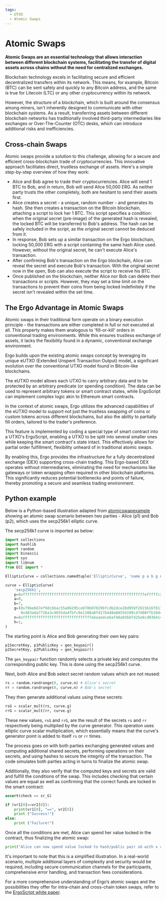 ```yaml
---
tags:
  - UTXO
  - Atomic Swaps
---
```


# Atomic Swaps

__Atomic Swaps are an essential technology that allows interaction between different blockchain systems, facilitating the transfer of digital assets across chains without the need for centralized exchanges.__

Blockchain technology excels in facilitating secure and efficient decentralized transfers within its network. This means, for example, Bitcoin (BTC) can be sent safely and quickly to any Bitcoin address, and the same is true for Litecoin (LTC) or any other cryptocurrency within its network.

However, the structure of a blockchain, which is built around the consensus among miners, isn't inherently designed to communicate with other blockchain systems. As a result, transferring assets between different blockchain networks has traditionally involved third-party intermediaries like exchanges or Over-The-Counter (OTC) desks, which can introduce additional risks and inefficiencies.

## Cross-chain Swaps

Atomic swaps provide a solution to this challenge, allowing for a secure and efficient cross-blockchain trade of cryptocurrencies. This innovative approach facilitates direct, trustless exchange of assets. Here's a simple step-by-step overview of how they work:

* Alice and Bob agree to trade their cryptocurrencies. Alice will send 1 BTC to Bob, and in return, Bob will send Alice 50,000 ERG. As neither party trusts the other completely, both are hesitant to send their assets first.
* Alice creates a secret - a unique, random number - and generates its hash. She then creates a transaction on the Bitcoin blockchain, attaching a script to lock her 1 BTC. This script specifies a condition: when the original secret (pre-image) of the generated hash is revealed, the locked BTC will be transferred to Bob's address. The hash can be safely included in the script, as the original secret cannot be deduced from it.
* In response, Bob sets up a similar transaction on the Ergo blockchain, locking 50,000 ERG with a script containing the same hash Alice used. However, without the original secret, he can't execute Alice's transaction.
* After confirming Bob's transaction on the Ergo blockchain, Alice can reveal the secret and execute Bob's transaction. With the original secret now in the open, Bob can also execute the script to receive his BTC.
* Once published on the blockchain, neither Alice nor Bob can delete their transactions or scripts. However, they may set a time limit on the transactions to prevent their coins from being locked indefinitely if the secret isn't revealed within the set time.

## The Ergo Advantage in Atomic Swaps

Atomic swaps in their traditional form operate on a binary execution principle - the transactions are either completed in full or not executed at all. This property makes them analogous to 'fill-or-kill' orders in conventional trading environments. While this ensures trustless exchange of assets, it lacks the flexibility found in a dynamic, conventional exchange environment.

Ergo builds upon the existing atomic swaps concept by leveraging its unique eUTXO (Extended Unspent Transaction Output) model, a significant evolution over the conventional UTXO model found in Bitcoin-like blockchains.

The eUTXO model allows each UTXO to carry arbitrary data and to be protected by an arbitrary predicate (or spending condition). The data can be used to represent arbitrary tokens or smart contract states, while ErgoScript can implement complex logic akin to Ethereum smart contracts.

In the context of atomic swaps, Ergo utilizes the advanced capabilities of the eUTXO model to support not just the trustless swapping of coins or custom tokens across different blockchains, but also the ability to partially fill orders, tailored to the trader's preference.

This feature is implemented by coding a special type of smart contract into a UTXO's ErgoScript, enabling a UTXO to be split into several smaller ones while keeping the smart contract's state intact. This effectively allows for partial order fulfillment, flexibility unheard of in traditional atomic swaps.

By enabling this, Ergo provides the infrastructure for a fully decentralized exchange (DEX) supporting cross-chain trading. This Ergo-based DEX operates without intermediaries, eliminating the need for mechanisms like gateways or token wrapping often required in other blockchain platforms. This significantly reduces potential bottlenecks and points of failure, thereby promoting a secure and seamless trading environment.

## Python example

Below is a Python-based illustration adapted from [atomicswapexample](https://github.com/dzyphr/atomicswapexample) showing an atomic swap scenario between two parties - Alice (p1) and Bob (p2), which uses the secp256k1 elliptic curve.

The secp256k1 curve is imported as below:

```python
import collections
import hashlib
import random
import binascii
import sys
import libnum
from ECC import *

EllipticCurve = collections.namedtuple('EllipticCurve', 'name p a b g n h')

curve = EllipticCurve(
    'secp256k1',
    p=0xfffffffffffffffffffffffffffffffffffffffffffffffffffffffefffffc2f,
    a=0,
    b=7,
    g=(0x79be667ef9dcbbac55a06295ce870b07029bfcdb2dce28d959f2815b16f81798,
       0x483ada7726a3c4655da4fbfc0e1108a8fd17b448a68554199c47d08ffb10d4b8),
    n=0xfffffffffffffffffffffffffffffffebaaedce6af48a03bbfd25e8cd0364141,
    h=1,
)
```

The starting point is Alice and Bob generating their own key pairs:

```python
p1SecretKey, p1PublicKey = gen_keypair()
p2SecretKey, p2PublicKey = gen_keypair()
```

The `gen_keypair` function randomly selects a private key and computes the corresponding public key. This is done using the secp256k1 curve.

Next, both Alice and Bob select secret random values which are not reused:

```python
rs = random.randrange(0, curve.n) # Alice's secret
rr = random.randrange(0, curve.n) # Bob's secret
```

They then generate additional values using these secrets:

```python
rsG = scalar_mult(rs, curve.g)
rrG = scalar_mult(rr, curve.g)
```

These new values, `rsG` and `rrG`, are the result of the secrets `rs` and `rr` respectively being multiplied by the curve generator. This operation uses elliptic curve scalar multiplication, which essentially means that the curve's generator point is added to itself `rs` or `rr` times.

The process goes on with both parties exchanging generated values and computing additional shared secrets, performing operations on their secrets, and using hashes to secure the integrity of the transaction. The code simulates both parties acting in turns to finalize the atomic swap.

Additionally, they also verify that the computed keys and secrets are valid and fulfill the conditions of the swap. This includes checking that certain values are equal as well as confirming that the correct funds are locked in the smart contract:

```python
assert(check == sr_G)
```

```python
if (vr1[0]==vr2[0]):
    print(vr1[0], "==", vr2[0])
    print ("Success!")
else:
    print ("Failure!")
```



Once all the conditions are met, Alice can spend her value locked in the contract, thus finalizing the atomic swap:

```python
print("Alice can now spend value locked to hash/public pair xG with x and their signature")
```

It's important to note that this is a simplified illustration. In a real-world scenario, multiple additional layers of complexity and security would be required, including secure communication channels for the participants, comprehensive error handling, and transaction fees considerations.

For a more comprehensive understanding of Ergo’s atomic swaps and the possibilities they offer for intra-chain and cross-chain token swaps, refer to the [ErgoScript white paper](https://ergoplatform.org/docs/ErgoScript.pdf).
